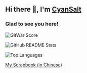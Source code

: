 ## Hi there 👋, I'm [CyanSalt](https://github.com/CyanSalt/)

<!--
**CyanSalt/CyanSalt** is a ✨ _special_ ✨ repository because its `README.md` (this file) appears on your GitHub profile.

Here are some ideas to get you started:

- 🔭 I’m currently working on ...
- 🌱 I’m currently learning ...
- 👯 I’m looking to collaborate on ...
- 🤔 I’m looking for help with ...
- 💬 Ask me about ...
- 📫 How to reach me: ...
- 😄 Pronouns: ...
- ⚡ Fun fact: ...
-->

### Glad to see you here!

![GitWar Score](https://gitwar.herokuapp.com/badge?username=CyanSalt&style=for-the-badge)

![GitHub README Stats](https://github-readme-stats.vercel.app/api?username=CyanSalt&show_icons=true&hide_title=true)

![Top Languages](https://github-readme-stats.vercel.app/api/top-langs/?username=CyanSalt&layout=compact)

[My Scrapbook (in Chinese)](https://scrapbook-cyansalt.vercel.app)
